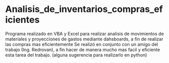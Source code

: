 # Analisis_de_inventarios_compras_eficientes
Programa realizado en VBA y Excel para realizar analisis de movimientos de materiales y proyecciones de gastos mediante dahsboards, a fin de realizar las compras mas eficientemente 
Se realizó en conjunto con un amigo del trabajo (Ing. Redrovan), a fin hacer de manera mucho mas facil y eficiente  esta tarea del trabajo.
(alguna sugerencia para realizarlo en python)

